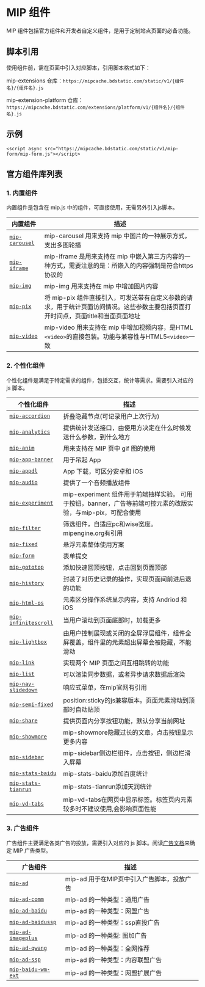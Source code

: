 # MIP 组件

MIP 组件包括官方组件和开发者自定义组件，是用于定制站点页面的必备功能。

## 脚本引用

使用组件前，需在页面中引入对应脚本，引用脚本格式如下：

mip-extensions 仓库：`https://mipcache.bdstatic.com/static/v1/{组件名}/{组件名}.js`

mip-extension-platform 仓库：`https://mipcache.bdstatic.com/extensions/platform/v1/{组件名}/{组件名}.js`

## 示例

```
<script async src="https://mipcache.bdstatic.com/static/v1/mip-form/mip-form.js"></script>
```

## 官方组件库列表

### 1. 内置组件

内置组件是包含在 mip.js 中的组件，可直接使用，无需另外引入js脚本。

| 内置组件 | 描述 |
| --------- | ----------- |
| [`mip-carousel`](https://github.com/mipengine/mip/blob/master/src/components/mip-carousel.js) | mip-carousel 用来支持 mip 中图片的一种展示方式，支出多图轮播 |
| [`mip-iframe`](https://github.com/mipengine/mip/blob/master/src/components/mip-iframe.js) | mip-iframe 是用来支持在 mip 中嵌入第三方内容的一种方式，需要注意的是：所嵌入的内容强制是符合https协议的 |
| [`mip-img`](https://github.com/mipengine/mip/blob/master/src/components/mip-img.js) | mip-img 用来支持在 mip 中增加图片内容 |
| [`mip-pix`](https://github.com/mipengine/mip/blob/master/src/components/mip-pix.js) | 将 mip-pix 组件直接引入，可发送带有自定义参数的请求，用于统计页面访问情况。这些参数主要包括页面打开时间点，页面title和当面页面地址 |
| [`mip-video`](https://github.com/mipengine/mip/blob/master/src/components/mip-video.js) | mip-video 用来支持在 mip 中增加视频内容，是HTML `<video>`的直接包装。功能与兼容性与HTML5`<video>`一致 |

### 2. 个性化组件

个性化组件是满足于特定需求的组件，包括交互，统计等需求。需要引入对应的 js 脚本。

| 个性化组件 | 描述 |
| --------- | ----------- |
| [`mip-accordion`](https://github.com/mipengine/mip-extensions/tree/master/mip-accordion) | 折叠隐藏节点(可记录用户上次行为) |
| [`mip-analytics`](https://github.com/mipengine/mip-extensions/tree/master/mip-analytics) | 提供统计发送接口，由使用方决定在什么时候发送什么参数，到什么地方 |
| [`mip-anim`](https://github.com/mipengine/mip-extensions/tree/master/mip-anim) | 用来支持在 MIP 页中 gif 图的使用 |
| [`mip-app-banner`](https://github.com/mipengine/mip-extensions/tree/master/mip-app-banner) | 用于吊起 App |
| [`mip-appdl`](https://github.com/mipengine/mip-extensions/tree/master/mip-appdl) | App 下载，可区分安卓和 iOS |
| [`mip-audio`](https://github.com/mipengine/mip-extensions/tree/master/mip-audio) | 提供了一个音频播放组件 |
| [`mip-experiment`](https://github.com/mipengine/mip-extensions/tree/master/mip-experiment) | mip-experiment 组件用于前端抽样实验。  可用于按钮，banner，广告等前端可控元素的改版实验，与mip-pix，可配合使用 |
| [`mip-filter`](https://github.com/mipengine/mip-extensions/tree/master/mip-filter) | 筛选组件，自适应pc和wise宽度。mipengine.org有引用 |
| [`mip-fixed`](https://github.com/mipengine/mip-extensions/tree/master/mip-fixed) | 悬浮元素整体使用方案 |
| [`mip-form`](https://github.com/mipengine/mip-extensions/tree/master/mip-form) | 表单提交 |
| [`mip-gototop`](https://github.com/mipengine/mip-extensions/tree/master/mip-gototop) | 添加快速回顶按钮，点击回到页面顶部 |
| [`mip-history`](https://github.com/mipengine/mip-extensions/tree/master/mip-history) | 封装了对历史记录的操作，实现页面间前进后退的功能 |
| [`mip-html-os`](https://github.com/mipengine/mip-extensions/tree/master/mip-html-os) | 元素区分操作系统显示内容，支持 Andriod 和 iOS |
| [`mip-infinitescroll`](https://github.com/mipengine/mip-extensions/tree/master/mip-infinitescroll) | 当用户滚动到页面底部时，加载更多 |
| [`mip-lightbox`](https://github.com/mipengine/mip-extensions/tree/master/mip-lightbox) | 由用户控制展现或关闭的全屏浮层组件，组件全屏覆盖，组件里的元素超出屏幕会被隐藏，不能滑动 |
| [`mip-link`](https://github.com/mipengine/mip-extensions/tree/master/mip-link) | 实现两个 MIP 页面之间互相跳转的功能 |
| [`mip-list`](https://github.com/mipengine/mip-extensions/tree/master/mip-list) | 可以渲染同步数据，或者异步请求数据后渲染 |
| [`mip-nav-slidedown`](https://github.com/mipengine/mip-extensions/tree/master/mip-nav-slidedown) | 响应式菜单，在mip官网有引用 |
| [`mip-semi-fixed`](https://github.com/mipengine/mip-extensions/tree/master/mip-semi-fixed) | position:sticky的js兼容版本。页面元素滑动到顶部时自动贴顶 |
| [`mip-share`](https://github.com/mipengine/mip-extensions/tree/master/mip-share) | 提供页面内分享按钮功能，默认分享当前网址 |
| [`mip-showmore`](https://github.com/mipengine/mip-extensions/tree/master/mip-showmore) | mip-showmore隐藏过长的文章，点击按钮显示更多内容 |
| [`mip-sidebar`](https://github.com/mipengine/mip-extensions/tree/master/mip-sidebar) | mip-sidebar侧边栏组件，点击按钮，侧边栏滑入屏幕 |
| [`mip-stats-baidu`](https://github.com/mipengine/mip-extensions/tree/master/mip-stats-baidu) | mip-stats-baidu添加百度统计 |
| [`mip-stats-tianrun`](https://github.com/mipengine/mip-extensions/tree/master/mip-stats-tianrun) | mip-stats-tianrun添加天润统计 |
| [`mip-vd-tabs`](https://github.com/mipengine/mip-extensions/tree/master/mip-vd-tabs) | mip-vd-tabs在网页中显示标签。标签页内元素较多时不建议使用,会影响页面性能 |

### 3. 广告组件

广告组件主要满足各类广告的投放，需要引入对应的 js 脚本。阅读[广告文档](//www.mipengine.org/examples/mip-ad/mip-ad.html)来确定 MIP 广告类型。

| 广告组件 | 描述 |
| --------- | ----------- |
| [`mip-ad`](https://github.com/mipengine/mip-extensions/tree/master/mip-ad) | mip-ad 用于在MIP页中引入广告脚本，投放广告 |
| [`mip-ad-comm`](https://github.com/mipengine/mip-extensions/tree/master/mip-ad-comm) | mip-ad 的一种类型：通用广告 |
| [`mip-ad-baidu`](https://github.com/mipengine/mip-extensions/tree/master/mip-ad-baidu) | mip-ad 的一种类型：网盟广告 |
| [`mip-ad-baidussp`](https://github.com/mipengine/mip-extensions/tree/master/mip-ad-baidussp) | mip-ad 的一种类型：ssp直投广告 |
| [`mip-ad-imageplus`](https://github.com/mipengine/mip-extensions/tree/master/mip-ad-imageplus) | mip-ad 的一种类型: 图加广告 |
| [`mip-ad-qwang`](https://github.com/mipengine/mip-extensions/tree/master/mip-ad-qwang) | mip-ad 的一种类型：全网推荐 |
| [`mip-ad-ssp`](https://github.com/mipengine/mip-extensions/tree/master/mip-ad-ssp) | mip-ad 的一种类型：内容联盟广告 |
| [`mip-baidu-wm-ext`](https://github.com/mipengine/mip-extensions/tree/master/mip-baidu-wm-ext) | mip-ad 的一种类型：网盟扩展广告 |